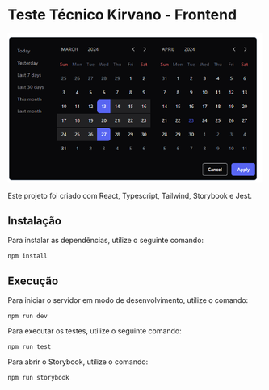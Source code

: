 <h1>Teste Técnico Kirvano - Frontend</h1>

<img src="./public/datepicker.png" alt="Imagem">

<p>Este projeto foi criado com React, Typescript, Tailwind, Storybook e Jest.</p>

<h2>Instalação</h2>

<p>Para instalar as dependências, utilize o seguinte comando:</p>

<pre><code>npm install
</code></pre>

<h2>Execução</h2>

<p>Para iniciar o servidor em modo de desenvolvimento, utilize o comando:</p>

<pre><code>npm run dev
</code></pre>

<p>Para executar os testes, utilize o seguinte comando:</p>

<pre><code>npm run test
</code></pre>

<p>Para abrir o Storybook, utilize o comando:</p>

<pre><code>npm run storybook
</code></pre>
